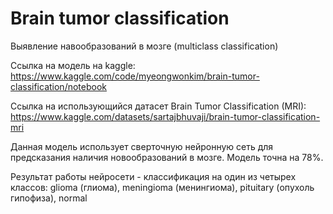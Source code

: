 # Brain  tumor classification

Выявление навообразований в мозге (multiclass classification)

Ссылка на модель на kaggle: https://www.kaggle.com/code/myeongwonkim/brain-tumor-classification/notebook

Ссылка на использующийся датасет Brain Tumor Classification (MRI): https://www.kaggle.com/datasets/sartajbhuvaji/brain-tumor-classification-mri

Данная модель использует сверточную нейронную сеть для предсказания наличия новообразований в мозге. Модель точна на 78%.

Результат работы нейросети - классификация на один из четырех классов: glioma (глиома), meningioma (менингиома), pituitary (опухоль гипофиза), normal 